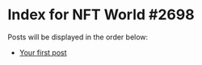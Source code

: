 # Index for NFT World #2698
Posts will be displayed in the order below:

- [Your first post](./001-first.md)

